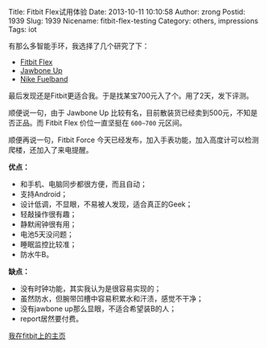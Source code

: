 Title: Fitbit Flex试用体验
Date: 2013-10-11 10:10:58
Author: zrong
Postid: 1939
Slug: 1939
Nicename: fitbit-flex-testing
Category: others, impressions
Tags: iot

有那么多智能手环，我选择了几个研究了下：

-   [Fitbit Flex](http://www.fitbit.com/)
-   [Jawbone Up](https://jawbone.com/up)
-   [Nike Fuelband](http://www.nike.com/cdp/fuelband/us/en_us/)

最后发现还是Fitbit更适合我。于是找某宝700元入了个。用了2天，发下评测。

顺便说一句，由于 Jawbone Up 比较有名，目前散装货已经卖到500元，不知是否正品。而 Fitbit Flex 价位一直坚挺在 `600~700` 元区间。

顺便再说一句，Fitbit Force 今天已经发布，加入手表功能，加入高度计可以检测爬楼，还加入了来电提醒。

**优点：**

-   和手机、电脑同步都很方便，而且自动；
-   支持Android；
-   设计低调，不显眼，不易被人发现，适合真正的Geek；
-   轻敲操作很有趣；
-   静默闹钟很有用；
-   电池5天没问题；
-   睡眠监控比较准；
-   防水牛B。

**缺点：**

-   没有时钟功能，其实我认为是很容易实现的；
-   虽然防水，但腕带凹槽中容易积累水和汗渍，感觉不干净；
-   没有jawbone up那么显眼，不适合希望装B的人；
-   report居然要付费。

[我在fitbit上的主页](http://www.fitbit.com/user/27P8NH)
